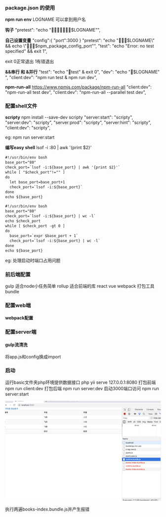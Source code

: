 ### package.json 的使用

**npm run env**
LOGNAME 可以拿到用户名

**钩子**
"pretest": "echo \"🍎🍎🍎🍎🍎🍎🍎$LOGNAME\"",

**自己设置变量**
"config":{
    "port":3000
}
"pretest": "echo \"🍎🍎🍎$LOGNAME\" && echo \"🍎🍎🍎$npm_package_config_port\"",
"test": "echo \"Error: no test specified\" && exit 1",

exit 0正常退出 1有错退出

**&&串行 和 &并行**
"test": "echo \"🍌test\" & exit 0",
"dev": "echo \"🍎$LOGNAME\" ",
"client:dev": "npm run test & npm run dev",

**npm-run-all**
https://www.npmjs.com/package/npm-run-all
"client:dev": "npm-run-all test dev",
"client:dev": "npm-run-all --parallel test dev",

### 配置shell文件
**scripty**
npm install --save-dev scripty
"server:start": "scripty",
"server:dev": "scripty",
"server:prod": "scripty",
"server:hint": "scripty",
"client:dev": "scripty",

eg: npm run server:start

**编写easy shell**
lsof -i :80 | awk '{print $2}'
```
#!/usr/bin/env bash
base_port="80"
check_port=`lsof -i:${base_port} | awk '{print $2}'`
while [ "$check_port"!="" ]
do
  let base_port=base_port+1
  check_port=`lsof -i:${base_port}`
done
echo ${base_port}
```
```
#!/usr/bin/env bash
base_port="80"
check_port=`lsof -i:${base_port} | wc -l`
echo $check_port
while [ $check_port -gt 0 ]
do
  base_port=`expr $base_port + 1`
  check_port=`lsof -i:${base_port} | wc -l`
done
echo ${base_port}
```
eg: 处理启动时端口占用问题

### 前后端配置
gulp 适合node小任务简单
rollup 适合前端的库 react vue
webpack 打包工具 bundle

### 配置web端
#### webpack配置

### 配置server端
#### gulp流清洗
将app.js和config换成import

### 启动
运行basic文件夹php环境提供数据接口
php yii serve 127.0.0.1:8080
打包前端
npm run client:dev
打包后端
npm run server:dev
启动3000端口访问
npm run server:start

![Image text](https://github.com/68wangxianming/node-frame/blob/master/source-material/WX20190516-222410%402x.png)

执行两遍books-index.bundle.js并产生报错























